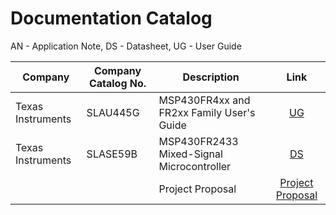 # Documentation Catalog

AN - Application Note, DS - Datasheet, UG - User Guide

|     Company     | Company Catalog No. |                Description                |                                    Link                                     |
|-----------------|---------------------|-------------------------------------------|:---------------------------------------------------------------------------:|
|Texas Instruments|SLAU445G		|MSP430FR4xx and FR2xx Family User's Guide  |[UG](slau445g.pdf)								  |
|Texas Instruments|SLASE59B		|MSP430FR2433 Mixed-Signal Microcontroller  |[DS](msp430fr2433.pdf)							  |
|		  |			|Project Proposal			    |[Project Proposal](Final_Project_Proposal-Systems_and_Control.pdf)	 	  |

